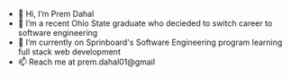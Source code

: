 - 👋 Hi, I’m Prem Dahal
- 👀 I’m a recent Ohio State graduate who decieded to switch career to software engineering
- 🌱 I’m currently on Sprinboard's Software Engineering program learning full stack web development
- 📫 Reach me at prem.dahal01@gmail

